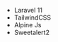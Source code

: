 <ul>
    <li>Laravel 11 </li>
    <li>TailwindCSS</li>
    <li>Alpine Js</li>
    <li>Sweetalert2</li>
</ul>
